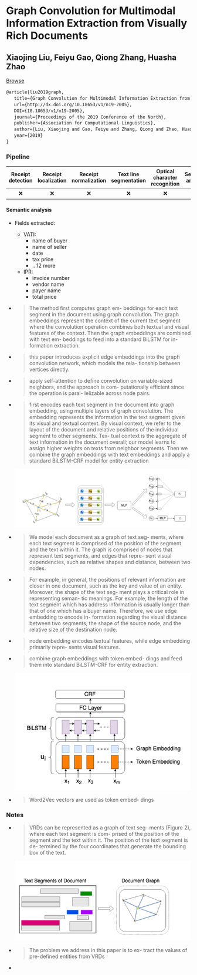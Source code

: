 # Graph Convolution for Multimodal Information Extraction from Visually Rich Documents

## Xiaojing Liu, Feiyu Gao, Qiong Zhang, Huasha Zhao

[Browse](https://www.aclweb.org/anthology/N19-2005.pdf)

```latex
@article{liu2019graph,
   title={Graph Convolution for Multimodal Information Extraction from Visually Rich Documents},
   url={http://dx.doi.org/10.18653/v1/n19-2005},
   DOI={10.18653/v1/n19-2005},
   journal={Proceedings of the 2019 Conference of the North},
   publisher={Association for Computational Linguistics},
   author={Liu, Xiaojing and Gao, Feiyu and Zhang, Qiong and Zhao, Huasha},
   year={2019}
}
```



### Pipeline

| Receipt detection | Receipt localization | Receipt normalization | Text line segmentation | Optical character recognition | Semantic analysis |
|:-----------------:|:--------------------:|:---------------------:|:----------------------:|:-----------------------------:|:-----------------:|
| ❌                 | ❌                    | ❌                     | ❌                      | ❌                             | ✔️                |

#### Semantic analysis

- Fields extracted:

  - VATI:
    - name of buyer
    - name of seller
    - date
    - tax price
    - ...12 more
  - IPR:
    - invoice number
    - vendor name
    - payer name
    - total price

- > The method first computes graph em-
  > beddings for each text segment in the document
  > using graph convolution. The graph embeddings
  > represent the context of the current text segment where the convolution operation combines both
  > textual and visual features of the context. Then
  > the graph embeddings are combined with text em-
  > beddings to feed into a standard BiLSTM for in-
  > formation extraction.

- > this paper introduces explicit edge embeddings into the graph
  > convolution network, which models the rela-
  > tionship between vertices directly.

- > apply self-attention to define convolution on
  > variable-sized neighbors, and the approach is com-
  > putationally efficient since the operation is paral-
  > lelizable across node pairs.

- > first encodes each text segment in the document
  > into graph embedding, using multiple layers of
  > graph convolution. The embedding represents the
  > information in the text segment given its visual and
  > textual context. By visual context, we refer to the
  > layout of the document and relative positions of
  > the individual segment to other segments. Tex-
  > tual context is the aggregate of text information in
  > the document overall; our model learns to assign
  > higher weights on texts from neighbor segments.
  > Then we combine the graph embeddings with text
  > embeddings and apply a standard BiLSTM-CRF model for entity extraction

  ![](images/liu2019graph/graph-convolution.png)

- > We model each document as a graph of text seg-
  > ments, where each text segment is
  > comprised of the position of the segment and the
  > text within it. The graph is comprised of nodes
  > that represent text segments, and edges that repre-
  > sent visual dependencies, such as relative shapes
  > and distance, between two nodes.

- > For example, in
  > general, the positions of relevant information are closer in one document, such as the key and value
  > of an entity. Moreover, the shape of the text seg-
  > ment plays a critical role in representing seman-
  > tic meanings. For example, the length of the text
  > segment which has address information is usually
  > longer than that of one which has a buyer name.
  > Therefore, we use edge embedding to encode in-
  > formation regarding the visual distance between
  > two segments, the shape of the source node, and
  > the relative size of the destination node.

- > node embedding encodes textual
  > features, while edge embedding primarily repre-
  > sents visual features.

- > combine graph embeddings with token embed-
  > dings and feed them into standard BiLSTM-CRF
  > for entity extraction.

  ![](images/liu2019graph/bilstm-crf.png)

- > Word2Vec vectors are used as token embed-
  > dings

### Notes

* > VRDs can be represented as a graph of text seg-
  > ments (Figure 2), where each text segment is com-
  > prised of the position of the segment and the text
  > within it. The position of the text segment is de-
  > termined by the four coordinates that generate the
  > bounding box of the text.

  ![](images/liu2019graph/document-graph.png)

* > The problem we address in this paper is to ex-
  > tract the values of pre-defined entities from VRDs

*
